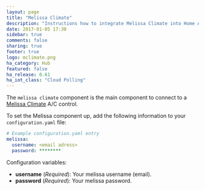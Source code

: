 ```yaml
---
layout: page
title: "Melissa Climate"
description: "Instructions how to integrate Melissa Climate into Home Assistant."
date: 2017-01-05 17:30
sidebar: true
comments: false
sharing: true
footer: true
logo: mclimate.png
ha_category: Hub
featured: false
ha_release: 0.61
ha_iot_class: "Cloud Polling"
---
```


The `melissa climate` component is the main component to connect to a [Melissa Climate](http://seemelissa.com/) A/C control.

To set the Melissa component up, add the following information to your `configuration.yaml` file:

```yaml
# Example configuration.yaml entry
melissa:
  username: <email adress>
  password: ********
```

Configuration variables:

- **username** (*Required*): Your melissa username (email).
- **password** (*Required*): Your melissa password.